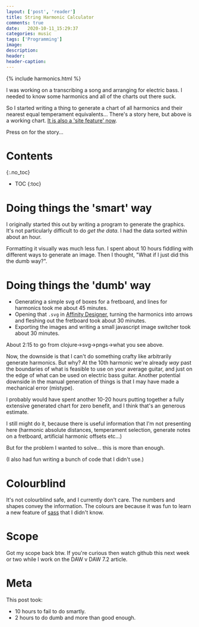 ```yaml
---
layout: ['post', 'reader']
title: String Harmonic Calculator
comments: true
date:   2020-10-11_15:29:37 
categories: music
tags: ['Programming']
image:
description:
header:
header-caption:
---
```


{% include harmonics.html %}

I was working on a transcribing a song and arranging for electric bass. I needed to know some harmonics and all of the charts out there suck.

So I started writing a thing to generate a chart of all harmonics and their nearest equal temperament equivalents... There's a story here, but above is a working chart. [It is also a 'site feature' now](/Harmonics.html).

Press on for the story...
<!--more-->

# Contents
{:.no_toc}
* TOC
{:toc}

# Doing things the 'smart' way

I originally started this out by writing a program to generate the graphics. It's not particularly difficult to do _get the data_. I had the data sorted within about an hour.

Formatting it visually was much less fun. I spent about 10 hours fiddling with different ways to generate an image. Then I thought, "What if I just did this the dumb way?".

# Doing things the 'dumb' way

* Generating a simple svg of boxes for a fretboard, and lines for harmonics took me about 45 minutes.
* Opening that `.svg` in [Affinity Designer](https://affinity.serif.com/en-us/designer/), turning the harmonics into arrows and fleshing out the fretboard took about 30 minutes.
* Exporting the images and writing a small javascript image switcher took about 30 minutes.

About 2:15 to go from clojure->svg->pngs->what you see above.

Now, the downside is that I can't do something crafty like arbitrarily generate harmonics. But why? At the 10th harmonic we're already _way_ past the boundaries of what is feasible to use on your average guitar, and just on the edge of what can be used on electric bass guitar. Another potential downside in the manual generation of things is that I may have made a mechanical error (mistype).

I probably would have spent another 10-20 hours putting together a fully extensive generated chart for zero benefit, and I think that's an generous estimate.

I still might do it, because there is useful information that I'm not presenting here (harmonic absolute distances, temperament selection, generate notes on a fretboard, artificial harmonic offsets etc...)

But for the problem I wanted to solve... this is more than enough.

(I also had fun writing a bunch of code that I didn't use.)

# Colourblind

It's not colourblind safe, and I currently don't care. The numbers and shapes convey the information. The colours are because it was fun to learn a new feature of [sass](https://sass-lang.com) that I didn't know.

# Scope

Got my scope back btw. If you're curious then watch github this next week or two while I work on the DAW v DAW 7.2 article.

# Meta

This post took:

* 10 hours to fail to do smartly.
* 2 hours to do dumb and more than good enough.
